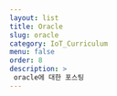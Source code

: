 ```yaml
---
layout: list
title: Oracle
slug: oracle
category: IoT_Curriculum
menu: false
order: 8
description: >
 oracle에 대한 포스팅
---
```

